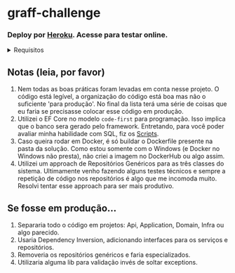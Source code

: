 # graff-challenge

### Deploy por [Heroku](https://graff-api.herokuapp.com/swagger/index.html). Acesse para testar online.

<details>
  <summary>Requisitos</summary>
  
  ## Fluxos do sistema
  - Criar um cadastro de produtos de um leilão com os campos Nome e Valor;
  - Criar um cadastro de pessoa (Nome e Idade);
  - Possibilitar a pessoa fazer um lance em um produto;
  - O lance sempre deve ser maior que o maior lance já realizado;
  - Se for menor ou igual, enviar uma mensagem para o usuário dizendo que não possível realizar o lance;
  - Criar uma tela onde mostra todos os lances realizados e seja possível realizar um filtro por nome de pessoa;

  ## Requisitos
  - Deve ser utilizado alguma linguagem/plataforma web (asp.net ou node.js).
  - Script para criação de tabelas em um banco de dados relacional. Ex: sql server, mysql, etc.
  - Uma simulação de uma consulta onde é possível extrair os lances realizados em um produto;

  ## Deve ser entregue
  - Todos os arquivos da solução para que seja possível rodar o projeto local;
  - Scripts para a criação da Base;
  - Pode ser enviado um link do github com o projeto.
</details>

## Notas (leia, por favor)
1. Nem todas as boas práticas foram levadas em conta nesse projeto. O código está legível, a organização do código está boa mas não o suficiente 'para produção'. No final da lista terá uma série de coisas que eu faria se precisasse colocar esse código em produção.
2. Utilizei o EF Core no modelo `code-first` para programação. Isso implica que o banco sera gerado pelo framework. Entretando, para você poder avaliar minha habilidade com SQL, fiz os [Scripts](/Scripts).
3. Caso queira rodar em Docker, é só buildar o Dockerfile presente na pasta da solução. Como estou somente com o Windows (e Docker no Windows não presta), não criei a imagem no DockerHub ou algo assim.
4. Utilizei um approach de Repositórios Genéricos para as três classes do sistema. Ultimamente venho fazendo alguns testes técnicos e sempre a repetição de código nos repositórios é algo que me incomoda muito. Resolvi tentar esse approach para ser mais produtivo.

## Se fosse em produção...
1. Separaria todo o código em projetos: Api, Application, Domain, Infra ou algo parecido.
2. Usaria Dependency Inversion, adicionando interfaces para os serviços e repositórios.
3. Removeria os repositórios genéricos e faria especializados.
4. Utilizaria alguma lib para validação invés de soltar exceptions.
